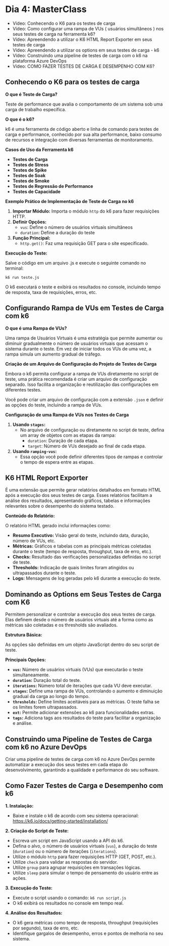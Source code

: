 # Dia 4: MasterClass
- Vídeo: Conhecendo o K6 para os testes de carga
- Vídeo: Como configurar uma rampa de VUs ( usuários simultâneos ) nos seus testes de carga na ferramenta k6?
- Vídeo: Apreendendo a utilizar o K6 HTML Report Exporter em seus testes de carga
- Vídeo: Apreendendo a utilizar os options em seus testes de carga - k6
- Vídeo: Construindo uma pipeline de testes de carga com o k6 na plataforma Azure DevOps
- Vídeo: COMO FAZER TESTES DE CARGA E DESEMPENHO COM K6?

## Conhecendo o K6 para os testes de carga

**O que é Teste de Carga?**

Teste de performance que avalia o comportamento de um sistema sob uma carga de trabalho específica.

**O que é o k6?**

k6 é uma ferramenta de código aberto e linha de comando para testes de carga e performance, conhecido por sua alta performance, baixo consumo de recursos e integração com diversas ferramentas de monitoramento.

**Casos de Uso da Ferramenta k6**

- **Testes de Carga**
- **Testes de Stress**
- **Testes de Spike**
- **Testes de Soak**
- **Testes de Smoke**
- **Testes de Regressão de Performance**
- **Testes de Capacidade**

**Exemplo Prático de Implementação de Teste de Carga no k6**

1. **Importar Módulo:** Importa o módulo `http` do k6 para fazer requisições HTTP.
2. **Definir Opções:**
    - `vus`: Define o número de usuários virtuais simultâneos
    - `duration`: Define a duração do teste
3. **Função Principal:**
    - `http.get()`: Faz uma requisição GET para o site especificado.

**Execução do Teste:**

Salve o código em um arquivo .js e execute o seguinte comando no terminal:

`k6 run teste.js`

O k6 executará o teste e exibirá os resultados no console, incluindo tempo de resposta, taxa de requisições, erros, etc.

## Configurando Rampa de VUs em Testes de Carga com k6

**O que é uma Rampa de VUs?**

Uma rampa de Usuários Virtuais é uma estratégia que permite aumentar ou diminuir gradualmente o número de usuários virtuais que acessam o sistema durante o teste. Em vez de iniciar todos os VUs de uma vez, a rampa simula um aumento gradual de tráfego.

**Criação de um Arquivo de Configuração do Projeto de Testes de Carga**

Embora o k6 permita configurar a rampa de VUs diretamente no script de teste, uma prática recomendada é criar um arquivo de configuração separado. Isso facilita a organização e reutilização das configurações em diferentes testes.

Você pode criar um arquivo de configuração com a extensão `.json` e definir as opções do teste, incluindo a rampa de VUs.

**Configuração de uma Rampa de VUs nos Testes de Carga**

1. **Usando  `stages`:**
    - No arquivo de configuração ou diretamente no script de teste, defina um array de objetos com as etapas da rampa:
        - `duration`: Duração de cada etapa.
        - `target`: Número de VUs desejado ao final de cada etapa.
2. **Usando `ramping-vus`:**
    - Essa opção você pode definir diferentes tipos de rampas e controlar o tempo de espera entre as etapas.

## K6 HTML Report Exporter

É uma extensão que permite gerar relatórios detalhados em formato HTML após a execução dos seus testes de carga. Esses relatórios facilitam a análise dos resultados, apresentando gráficos, tabelas e informações relevantes sobre o desempenho do sistema testado.

**Conteúdo do Relatório:**

O relatório HTML gerado inclui informações como:

- **Resumo Executivo:** Visão geral do teste, incluindo data, duração, número de VUs, etc.
- **Métricas:** Gráficos e tabelas com as principais métricas coletadas durante o teste (tempo de resposta, throughput, taxa de erro, etc.).
- **Checks:** Resultado das verificações personalizadas definidas no script de teste.
- **Thresholds:** Indicação de quais limites foram atingidos ou ultrapassados durante o teste.
- **Logs:** Mensagens de log geradas pelo k6 durante a execução do teste.

## Dominando as Options em Seus Testes de Carga com K6

Permitem personalizar e controlar a execução dos seus testes de carga. Elas definem desde o número de usuários virtuais até a forma como as métricas são coletadas e os thresholds são avaliados.

**Estrutura Básica:**

As opções são definidas em um objeto JavaScript dentro do seu script de teste.

**Principais Opções:**

- **`vus`:** Número de usuários virtuais (VUs) que executarão o teste simultaneamente.
- **`duration`:** Duração total do teste.
- **`iterations`:** Número total de iterações que cada VU deve executar.
- **`stages`:** Define uma rampa de VUs, controlando o aumento e diminuição gradual da carga ao longo do tempo.
- **`thresholds`:** Define limites aceitáveis para as métricas. O teste falha se os limites forem ultrapassados.
- **`ext`:** Permite adicionar extensões ao k6 para funcionalidades extras.
- **`tags`:** Adiciona tags aos resultados do teste para facilitar a organização e análise.

## Construindo uma Pipeline de Testes de Carga com k6 no Azure DevOps

Criar uma pipeline de testes de carga com k6 no Azure DevOps permite automatizar a execução dos seus testes em cada etapa do desenvolvimento, garantindo a qualidade e performance do seu software.

## **Como Fazer Testes de Carga e Desempenho com k6**

**1. Instalação:**

- Baixe e instale o k6 de acordo com seu sistema operacional: https://k6.io/docs/getting-started/installation/

**2. Criação do Script de Teste:**

- Escreva um script em JavaScript usando a API do k6.
- Defina o alvo, o número de usuários virtuais (`vus`), a duração do teste (`duration`) ou o número de iterações (`iterations`).
- Utilize o módulo `http` para fazer requisições HTTP (GET, POST, etc.).
- Utilize `check` para validar as respostas do servidor.
- Utilize `group` para agrupar requisições em transações lógicas.
- Utilize `sleep` para simular o tempo de pensamento do usuário entre as ações.

**3. Execução do Teste:**

- Execute o script usando o comando: `k6 run script.js`
- O k6 exibirá os resultados no console em tempo real.

**4. Análise dos Resultados:**

- O k6 gera métricas como tempo de resposta, throughput (requisições por segundo), taxa de erro, etc.
- Identifique gargalos de desempenho, erros e pontos de melhoria no seu sistema.
